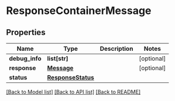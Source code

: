# ResponseContainerMessage

## Properties
Name | Type | Description | Notes
------------ | ------------- | ------------- | -------------
**debug_info** | **list[str]** |  | [optional] 
**response** | [**Message**](Message.md) |  | [optional] 
**status** | [**ResponseStatus**](ResponseStatus.md) |  | 

[[Back to Model list]](../README.md#documentation-for-models) [[Back to API list]](../README.md#documentation-for-api-endpoints) [[Back to README]](../README.md)


